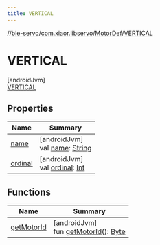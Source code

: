```yaml
---
title: VERTICAL
---
```

//[ble-servo](../../../../index.html)/[com.xiaor.libservo](../../index.html)/[MotorDef](../index.html)/[VERTICAL](index.html)



# VERTICAL



[androidJvm]\
[VERTICAL](index.html)



## Properties


| Name | Summary |
|---|---|
| [name](index.html#-372974862%2FProperties%2F1561244741) | [androidJvm]<br>val [name](index.html#-372974862%2FProperties%2F1561244741): [String](https://kotlinlang.org/api/latest/jvm/stdlib/kotlin/-string/index.html) |
| [ordinal](index.html#-739389684%2FProperties%2F1561244741) | [androidJvm]<br>val [ordinal](index.html#-739389684%2FProperties%2F1561244741): [Int](https://kotlinlang.org/api/latest/jvm/stdlib/kotlin/-int/index.html) |


## Functions


| Name | Summary |
|---|---|
| [getMotorId](../get-motor-id.html) | [androidJvm]<br>fun [getMotorId](../get-motor-id.html)(): [Byte](https://kotlinlang.org/api/latest/jvm/stdlib/kotlin/-byte/index.html) |

